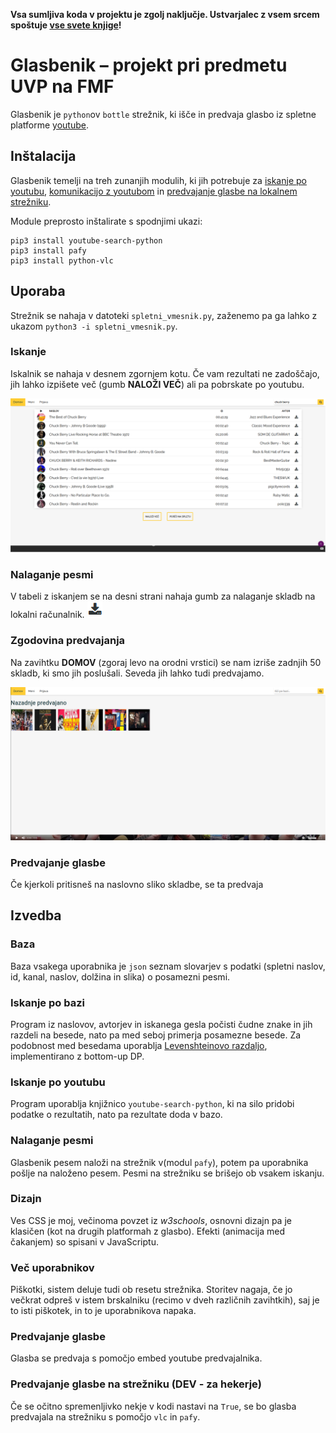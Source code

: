 **Vsa sumljiva koda v projektu je zgolj naključje. Ustvarjalec z vsem srcem spoštuje [vse svete knjige](https://developers.google.com/youtube/terms/api-services-terms-of-service)!**
# Glasbenik – projekt pri predmetu UVP na FMF
Glasbenik je `python`ov `bottle` strežnik, ki išče in predvaja glasbo iz spletne platforme [youtube](https://www.youtube.com/).

## Inštalacija
Glasbenik temelji na treh zunanjih modulih, ki jih potrebuje za [iskanje po youtubu](https://github.com/alexmercerind/youtube-search-python), [komunikacijo z youtubom](https://pypi.org/project/pafy/) in [predvajanje glasbe na lokalnem strežniku](https://pypi.org/project/python-vlc/).

Module preprosto inštalirate s spodnjimi ukazi:
```
pip3 install youtube-search-python
pip3 install pafy
pip3 install python-vlc
``` 
## Uporaba
Strežnik se nahaja v datoteki `spletni_vmesnik.py`, zaženemo pa ga lahko z ukazom `python3 -i spletni_vmesnik.py`.

### Iskanje
Iskalnik se nahaja v desnem zgornjem kotu. Če vam rezultati ne zadoščajo, jih lahko izpišete več (gumb **NALOŽI VEČ**) ali pa pobrskate po youtubu.

![Iskanje pesmi Chuck Berry](https://github.com/urhprimozic/glasbenik/blob/master/README_data/iskanje.png)

### Nalaganje pesmi
V tabeli z iskanjem se na desni strani nahaja gumb za nalaganje skladb na lokalni računalnik. ![gumb download](https://github.com/urhprimozic/glasbenik/blob/master/README_data/download.png)

### Zgodovina predvajanja
Na zavihtku **DOMOV** (zgoraj levo na orodni vrstici) se nam izriše zadnjih 50 skladb, ki smo jih poslušali. Seveda jih lahko tudi predvajamo.

![Zgodovina predvajanih pesmi](https://github.com/urhprimozic/glasbenik/blob/master/README_data/zgodovina.png)


### Predvajanje glasbe
Če kjerkoli pritisneš na naslovno sliko skladbe, se ta predvaja


## Izvedba
### Baza
Baza vsakega uporabnika je `json` seznam slovarjev s podatki (spletni naslov, id, kanal, naslov, dolžina in slika) o posamezni pesmi.

### Iskanje po bazi
Program iz naslovov, avtorjev in iskanega gesla počisti čudne znake in jih razdeli na besede, nato pa med seboj primerja posamezne besede. Za podobnost med besedama uporablja [Levenshteinovo razdaljo](https://en.wikipedia.org/wiki/Levenshtein_distance), implementirano z bottom-up DP.

### Iskanje po youtubu
Program uporablja knjižnico `youtube-search-python`, ki na silo pridobi podatke o rezultatih, nato pa rezultate doda v bazo.

### Nalaganje pesmi
Glasbenik pesem naloži na strežnik v(modul `pafy`), potem pa uporabnika pošlje na naloženo pesem. Pesmi na strežniku se brišejo ob vsakem iskanju.

### Dizajn
Ves CSS je moj, večinoma povzet iz *w3schools*, osnovni dizajn pa je klasičen (kot na drugih platformah z glasbo). Efekti (animacija med čakanjem) so spisani v JavaScriptu.



### Več uporabnikov
Piškotki, sistem deluje tudi ob resetu strežnika. Storitev nagaja, če jo večkrat odpreš v istem brskalniku (recimo v dveh različnih zavihtkih), saj je to isti piškotek, in to je uporabnikova napaka.

### Predvajanje glasbe
Glasba se predvaja s pomočjo embed youtube predvajalnika.

### Predvajanje glasbe na strežniku (DEV - za hekerje)
Če se očitno spremenljivko nekje v kodi nastavi na `True`, se bo glasba predvajala na strežniku s pomočjo `vlc` in `pafy`.